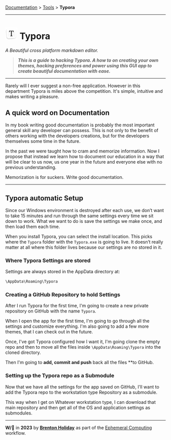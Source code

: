 

[Documentation](../../../tree/1st-drafts) > [Tools](./) > **Typora**

---

# <img src="https://raw.githubusercontent.com/8rents/_/i/typora-icon.png" alt="Typora Icon" style="zoom:15%;" /> Typora

*A Beautiful cross platform markdown editor.*

> ***This is a guide to hacking Typora. A how to on creating your own themes, hacking preferences and power using this GUI app to create beautiful documentation with ease.***

---

Rarely will I ever suggest a non-free application. However in this department Typora is miles above the competition. It's simple, intuitive and makes writing a pleasure.

## A quick word on Documentation

In my book writing good documentation is probably the most important general skill any developer can possess. This is not only to the benefit of others working with the developers creations, but for the developers themselves some time in the future.

In the past we were taught how to cram and memorize information. Now I propose that instead we learn how to document our education in a way that will be clear to us now, us one year in the future and everyone else with no previous understanding.

Memorization is for suckers. Write good documentation.

---

## Typora automatic Setup

Since our Windows environment is destroyed after each use, we don’t want to take 15 minutes and run through the same settings every time we sit down to work. What we want to do is save the settings we make once, and then load them each time.

When you install Typora, you can select the install location. This picks where the `Typora` folder with the `Typora.exe` is going to live. It doesn’t really matter at all where this folder lives because our settings are no stored in it.

### Where Typora Settings are stored

Settings are always stored in the AppData directory at:

```bash
\AppData\Roaming\Typora
```

### Creating a GitHub Repository to hold Settings

After I run Typora for the first time, I'm going to create a new private repository on GitHub with the name `Typora`.

When I open the app for the first time, I'm going to go through all the settings and customize everything. I'm also going to add a few more themes, that I can check out in the future. 

Once, I've got Typora configured how I want it, I'm going clone the empty repo and then to move all the files inside `\AppData\Roaming\Typora` into the cloned directory.

Then I'm going to **add, commit and push** back all the files **to GitHub.

### Setting up the Typora repo as a Submodule

Now that we have all the settings for the app saved on GitHub, I'll want to add the Typora repo to the workstation type Repository as a submodule. 

This way when I get on Whatever workstation type, I can download that main repository and then get all of the OS and application settings as submodules.

---

__W/🤍__ in __2023__ by __[Brenton Holiday](https://allmylinks.com/8rents)__ as part of the [Ephemeral Computing](https://github.com/8rents/ephemeral-computing) workflow.
